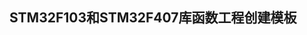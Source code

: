 <!--

 * @Author: z
 * @Date: 2024-12-31
 * @LastEditTime: 2024-12-31 
 * @Description: 项目说明
 * @FilePath: \AHrobot\README.md
-->

## STM32F103和STM32F407库函数工程创建模板

